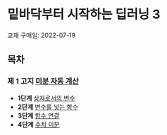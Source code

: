 # 밑바닥부터 시작하는 딥러닝 3
교재 구매일: 2022-07-19

## 목차
### **제 1 고지** [미분 자동 계산](./%EC%A0%9C%201%EA%B3%A0%EC%A7%80/%EB%AF%B8%EB%B6%84%20%EC%9E%90%EB%8F%99%20%EA%B3%84%EC%82%B0.md)
* **1단계** [상자로서의 변수](./%EC%A0%9C%201%EA%B3%A0%EC%A7%80/%EB%AF%B8%EB%B6%84%20%EC%9E%90%EB%8F%99%20%EA%B3%84%EC%82%B0.md/#1-단계-상자로서의-변수)
* **2단계** [변수를 넣는 함수](./%EC%A0%9C%201%EA%B3%A0%EC%A7%80/%EB%AF%B8%EB%B6%84%20%EC%9E%90%EB%8F%99%20%EA%B3%84%EC%82%B0.md/#2-단계-변수를-넣는-함수)
* **3단계** [함수 연결](./%EC%A0%9C%201%EA%B3%A0%EC%A7%80/%EB%AF%B8%EB%B6%84%20%EC%9E%90%EB%8F%99%20%EA%B3%84%EC%82%B0.md/#3-단계-함수-연결)
* **4단계** [수치 미분](./%EC%A0%9C%201%EA%B3%A0%EC%A7%80/%EB%AF%B8%EB%B6%84%20%EC%9E%90%EB%8F%99%20%EA%B3%84%EC%82%B0.md/#4-단계-수치-미분)
